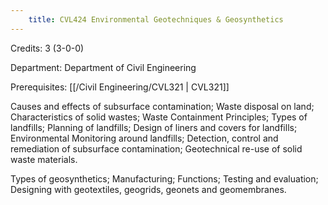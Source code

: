 ```yaml
---
    title: CVL424 Environmental Geotechniques & Geosynthetics
---
```

Credits: 3 (3-0-0)

Department: Department of Civil Engineering

Prerequisites: [[/Civil Engineering/CVL321 | CVL321]]

Causes and effects of subsurface contamination; Waste disposal on land; Characteristics of solid wastes; Waste Containment Principles; Types of landfills; Planning of landfills; Design of liners and covers for landfills; Environmental Monitoring around landfills; Detection, control and remediation of subsurface contamination; Geotechnical re-use of solid waste materials.

Types of geosynthetics; Manufacturing; Functions; Testing and evaluation; Designing with geotextiles, geogrids, geonets and geomembranes.